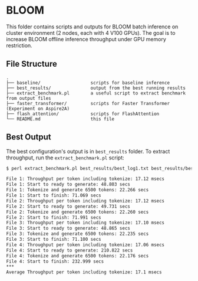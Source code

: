 # BLOOM

This folder contains scripts and outputs for BLOOM batch inference on cluster environment (2 nodes, each with 4 V100 GPUs). The goal is to increase BLOOM offline inference throughput under GPU memory restriction.

## File Structure

``` text
.
├── baseline/                   scripts for baseline inference
├── best_results/               output from the best running results
├── extract_benchmark.pl        a useful script to extract benchmark from output files
├── faster_transformer/         scripts for Faster Transformer (Experiment on Aspire2A)
├── flash_attention/            scripts for FlashAttention
└── README.md                   this file
```

## Best Output

The best configuration's output is in `best_results` folder. To extract throughput, run the `extract_benchmark.pl` script:

``` bash
$ perl extract_benchmark.pl best_results/best_log1.txt best_results/best_log2.txt best_results/best_log3.txt best_results/best_log.txt

File 1: Throughput per token including tokenize: 17.12 msecs
File 1: Start to ready to generate: 48.803 secs
File 1: Tokenize and generate 6500 tokens: 22.266 secs
File 1: Start to finish: 71.069 secs
File 2: Throughput per token including tokenize: 17.12 msecs
File 2: Start to ready to generate: 49.731 secs
File 2: Tokenize and generate 6500 tokens: 22.260 secs
File 2: Start to finish: 71.991 secs
File 3: Throughput per token including tokenize: 17.10 msecs
File 3: Start to ready to generate: 48.865 secs
File 3: Tokenize and generate 6500 tokens: 22.235 secs
File 3: Start to finish: 71.100 secs
File 4: Throughput per token including tokenize: 17.06 msecs
File 4: Start to ready to generate: 210.822 secs
File 4: Tokenize and generate 6500 tokens: 22.176 secs
File 4: Start to finish: 232.999 secs
***
Average Throughput per token including tokenize: 17.1 msecs
```
